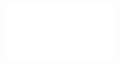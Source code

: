 ![Proposition 82. This Kingdom is a complete restoration in the person of the Second Adam or Man, of the dominion lost by the First Adam or Man.](Proposition%2082.%20This%20Kingdom%20is%20a%20complete%20restoration%20in%20the%20person%20of%20the%20Second%20Adam%20or%20Man,%20of%20the%20dominion%20lost%20by%20the%20First%20Adam%20or%20Man..md)